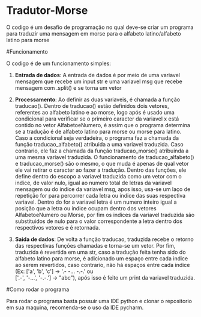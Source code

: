 # Tradutor-Morse

O codigo é um desafio de programação no qual deve-se criar um programa para traduzir uma mensagem em morse para o alfabeto latino/alfabeto latino para morse

#Funcionamento

O codigo é de um funcionamento simples:

1. **Entrada de dados**:
   A entrada de dados é por meio de uma variavel mensagem que recebe um input str e uma variavel msg que recebe mensagem com .split() e se torna um vetor

2. **Processamento**:
     Ao definir as duas variaveis, é chamada a função traducao(). Dentro de traducao() estão definidos dois vetores, referentes ao alfabeto latino e ao morse, logo após é usado uma condicional para verificar se o primeiro caracter da variavel x está contido     no vetor AlfabetoeNumero, é assim que o programa determina se a tradução é de alfabeto latino para morse ou morse para latino.
     Caso a condicional seja verdadeira, o programa faz a chamada da função traducao_alfabeto() atribuida a uma variavel traduzida. Caso contrario, ele faz a chamada da função traducao_morse() atribuinda a uma mesma variavel traduzida.
     O funcionamento de traducao_alfabeto() e traducao_morse() são o mesmo, o que muda é apenas de qual vetor ele vai retirar o    caracter ao fazer a tradução. Dentro das funções, ele define dentro do escopo a variavel traduzida como um vetor com o indice, de valor nulo, igual ao numero total de letras da variavel mensagem ou do indice da variavel msg, apos isso, usa-se um laço de repetição for para percorrer cada letra ou indice das suas respectiva variavel.
     Dentro do for a variavel letra é um numero inteiro igual a posição que a letra ou indice ocupam dentro dos vetores AlfabetoeNumero ou Morse, por fim os indices da variavel traduzida são substituidos de nulo para o valor correspondente a letra dentro dos respectivos vetores e é retornada.

2. **Saida de dados**:
     De volta a função traducao, traduzida recebe o retorno das respectivas funções chamadas e torna-se um vetor. Por fim, traduzida é revertida em uma str, caso a tradução feita tenha sido do alfabeto latino para morse, é adicionado um espaço entre cada indice ao serem revertidos, caso contrario, não há espaços entre cada indice (Ex: ['a', 'b', 'c'] -> '.- -... -.-.' ou     
['.-', '-...', '-.-.'] -> "abc"), após isso é feito um print da variavel traduzida.

#Como rodar o programa

Para rodar o programa basta possuir uma IDE python e clonar o repositorio em sua maquina, recomenda-se o uso da IDE pycharm.

